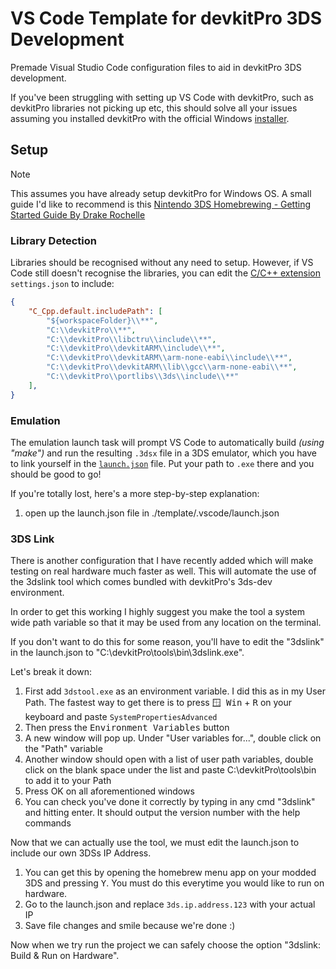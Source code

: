 # VS Code Template for devkitPro 3DS Development 
Premade Visual Studio Code configuration files to aid in devkitPro 3DS development.

If you've been struggling with setting up VS Code with devkitPro, such as devkitPro libraries not picking up etc, this should solve all your issues assuming you installed devkitPro with the official Windows [installer](https://github.com/devkitPro/installer/releases/latest).

## Setup
> [!NOTE]
> This assumes you have already setup devkitPro for Windows OS. A small guide I'd like to recommend is this [Nintendo 3DS Homebrewing - Getting Started Guide By Drake Rochelle](https://gbatemp.net/threads/3ds-homebrew-development-getting-started-guide.666095/)


### Library Detection
Libraries should be recognised without any need to setup. However, if VS Code still doesn't recognise the libraries, you can edit the [C/C++ extension](https://marketplace.visualstudio.com/items?itemName=ms-vscode.cpptools) `settings.json` to include:
```json
{
    "C_Cpp.default.includePath": [
        "${workspaceFolder}\\**",
        "C:\\devkitPro\\**",
        "C:\\devkitPro\\libctru\\include\\**",
        "C:\\devkitPro\\devkitARM\\include\\**",
        "C:\\devkitPro\\devkitARM\\arm-none-eabi\\include\\**",
        "C:\\devkitPro\\devkitARM\\lib\\gcc\\arm-none-eabi\\**",
        "C:\\devkitPro\\portlibs\\3ds\\include\\**"
    ],
}
```

### Emulation
The emulation launch task will prompt VS Code to automatically build *(using "make")* and run the resulting `.3dsx` file in a 3DS emulator, which you have to link yourself in the [`launch.json`](https://github.com/dwaaad/VS-Code-Template-for-3DS-Development/blob/main/template/.vscode/launch.json) file.
Put your path to `.exe` there and you should be good to go!

If you're totally lost, here's a more step-by-step explanation:
1. open up the launch.json file in ./template/.vscode/launch.json
### 3DS Link
There is another configuration that I have recently added which will make testing on real hardware much faster as well. This will automate the use of the 3dslink tool which comes bundled with devkitPro's 3ds-dev environment.

In order to get this working I highly suggest you make the tool a system wide path variable so that it may be used from any location on the terminal.

If you don't want to do this for some reason, you'll have to edit the "3dslink" in the launch.json to "C:\devkitPro\tools\bin\3dslink.exe".

Let's break it down:
1. First add `3dstool.exe` as an environment variable. I did this as in my User Path. The fastest way to get there is to press <kbd>🪟 Win</kbd> + <kbd>R</kbd> on your keyboard and paste `SystemPropertiesAdvanced`
3. Then press the <kbd>Environment Variables</kbd> button
4. A new window will pop up. Under "User variables for...", double click on the "Path" variable
5. Another window should open with a list of user path variables, double click on the blank space under the list and paste C:\devkitPro\tools\bin to add it to your Path
6. Press OK on all aforementioned windows
7. You can check you've done it correctly by typing in any cmd "3dslink" and hitting enter. It should output the version number with the help commands

Now that we can actually use the tool, we must edit the launch.json to include our own 3DSs IP Address.
1. You can get this by opening the homebrew menu app on your modded 3DS and pressing <kbd>Y</kbd>. You must do this everytime you would like to run on hardware.
2. Go to the launch.json and replace `3ds.ip.address.123` with your actual IP
3. Save file changes and smile because we're done :)

Now when we try run the project we can safely choose the option "3dslink: Build & Run on Hardware".
